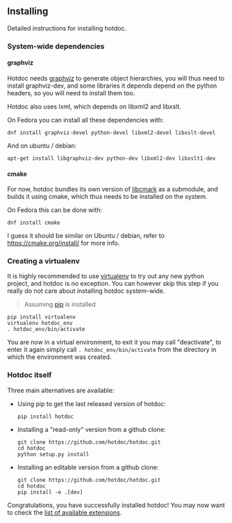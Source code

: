 ## Installing

Detailed instructions for installing hotdoc.

### System-wide dependencies

#### graphviz

Hotdoc needs [graphviz](http://www.graphviz.org/) to generate object hierarchies, you will thus need to install graphviz-dev, and some libraries it depends depend on the python headers, so you will need to install them too.

Hotdoc also uses lxml, which depends on libxml2 and libxslt.

On Fedora you can install all these dependencies with:

```
dnf install graphviz-devel python-devel libxml2-devel libxslt-devel
```

And on ubuntu / debian:

```
apt-get install libgraphviz-dev python-dev libxml2-dev libxslt1-dev
```

#### cmake

For now, hotdoc bundles its own version of [libcmark](https://github.com/jgm/cmark) as a submodule, and builds it using cmake, which thus needs to be installed on the system.

On Fedora this can be done with:

```
dnf install cmake
```

I guess it should be similar on Ubuntu / debian, refer to <https://cmake.org/install/> for more info.

### Creating a virtualenv

It is highly recommended to use [virtualenv](https://virtualenv.readthedocs.org/en/latest/) to try out any new python project, and hotdoc is no exception. You can however skip this step if you really do not
care about installing hotdoc system-wide.

> Assuming [pip](https://pip.pypa.io/en/stable/) is installed

```
pip install virtualenv
virtualenv hotdoc_env
. hotdoc_env/bin/activate
```

You are now in a virtual environment, to exit it you may call "deactivate", to enter it again simply call `. hotdoc_env/bin/activate` from the directory in which the environment was created.

### Hotdoc itself

Three main alternatives are available:

* Using pip to get the last released version of hotdoc:
  ```
  pip install hotdoc
  ```

* Installing a "read-only" version from a github clone:
  ```
  git clone https://github.com/hotdoc/hotdoc.git
  cd hotdoc
  python setup.py install
  ```

* Installing an editable version from a github clone:
  ```
  git clone https://github.com/hotdoc/hotdoc.git
  cd hotdoc
  pip install -e .[dev]
  ```

Congratulations, you have successfully installed hotdoc! You may now want to check the [list of available extensions](https://github.com/hotdoc).
